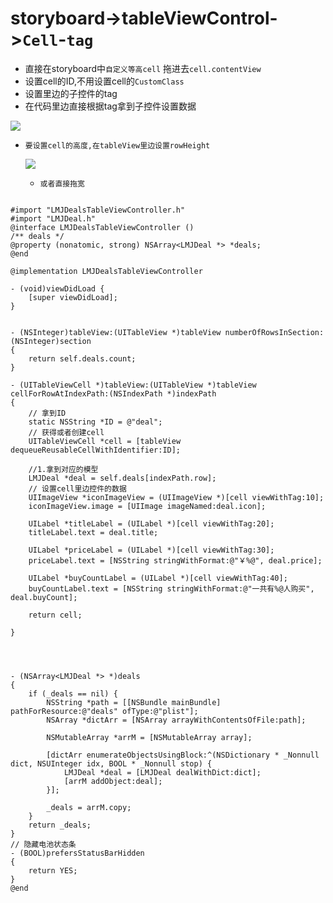 # storyboard->tableViewControl->`Cell`-`tag`

- 直接在storyboard中`自定义等高cell` 拖进去`cell.contentView`
- 设置cell的ID,不用设置cell的`CustomClass`
- 设置里边的子控件的tag
- 在代码里边直接根据tag拿到子控件设置数据<br>

![](file:///Users/apple/Desktop/Library/LibrarypPictures/Snip20160518_23.png)

- `要设置cell的高度,在tableView里边设置rowHeight`<br>

    ![](file:///Users/apple/Desktop/Library/LibrarypPictures/Snip20160518_21.png)

    - `或者直接拖宽`

```objc

#import "LMJDealsTableViewController.h"
#import "LMJDeal.h"
@interface LMJDealsTableViewController ()
/** deals */
@property (nonatomic, strong) NSArray<LMJDeal *> *deals;
@end

@implementation LMJDealsTableViewController

- (void)viewDidLoad {
    [super viewDidLoad];
}


- (NSInteger)tableView:(UITableView *)tableView numberOfRowsInSection:(NSInteger)section
{
    return self.deals.count;
}

- (UITableViewCell *)tableView:(UITableView *)tableView cellForRowAtIndexPath:(NSIndexPath *)indexPath
{
    // 拿到ID
    static NSString *ID = @"deal";
    // 获得或者创建cell
    UITableViewCell *cell = [tableView dequeueReusableCellWithIdentifier:ID];

    //1.拿到对应的模型
    LMJDeal *deal = self.deals[indexPath.row];
    // 设置cell里边控件的数据
    UIImageView *iconImageView = (UIImageView *)[cell viewWithTag:10];
    iconImageView.image = [UIImage imageNamed:deal.icon];

    UILabel *titleLabel = (UILabel *)[cell viewWithTag:20];
    titleLabel.text = deal.title;

    UILabel *priceLabel = (UILabel *)[cell viewWithTag:30];
    priceLabel.text = [NSString stringWithFormat:@"￥%@", deal.price];

    UILabel *buyCountLabel = (UILabel *)[cell viewWithTag:40];
    buyCountLabel.text = [NSString stringWithFormat:@"一共有%@人购买", deal.buyCount];

    return cell;

}




- (NSArray<LMJDeal *> *)deals
{
    if (_deals == nil) {
        NSString *path = [[NSBundle mainBundle] pathForResource:@"deals" ofType:@"plist"];
        NSArray *dictArr = [NSArray arrayWithContentsOfFile:path];

        NSMutableArray *arrM = [NSMutableArray array];

        [dictArr enumerateObjectsUsingBlock:^(NSDictionary * _Nonnull dict, NSUInteger idx, BOOL * _Nonnull stop) {
            LMJDeal *deal = [LMJDeal dealWithDict:dict];
            [arrM addObject:deal];
        }];

        _deals = arrM.copy;
    }
    return _deals;
}
// 隐藏电池状态条
- (BOOL)prefersStatusBarHidden
{
    return YES;
}
@end

```
